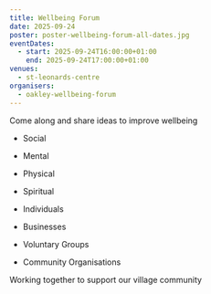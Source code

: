 ```yaml
---
title: Wellbeing Forum
date: 2025-09-24
poster: poster-wellbeing-forum-all-dates.jpg
eventDates:
  - start: 2025-09-24T16:00:00+01:00
    end: 2025-09-24T17:00:00+01:00
venues:
  - st-leonards-centre
organisers:
  - oakley-wellbeing-forum
---
```


Come along and share ideas to improve wellbeing

* Social
* Mental
* Physical
* Spiritual



* Individuals
* Businesses
* Voluntary Groups
* Community Organisations



Working together to support our village community
